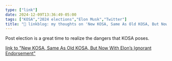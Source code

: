 ```yaml
---
type: ["link"]
date: 2024-12-09T13:36:49-05:00
tags: ["KOSA","2024 elections","Elon Musk","Twitter"]
title: "🔗 linkblog: my thoughts on 'New KOSA, Same As Old KOSA, But Now With Elon’s Ignorant Endorsement'"
---
```

Post election is a great time to realize the dangers that KOSA poses.

[link to "New KOSA, Same As Old KOSA, But Now With Elon’s Ignorant Endorsement"](https://www.techdirt.com/2024/12/09/new-kosa-same-as-old-kosa-but-now-with-elons-ignorant-endorsement/)
